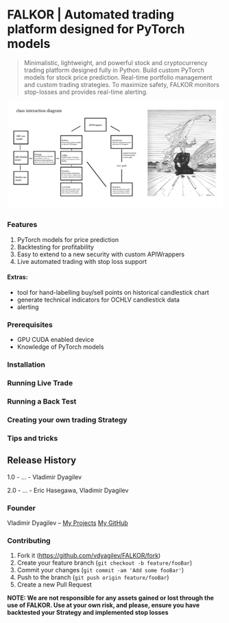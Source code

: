 # FALKOR | Automated trading platform designed for PyTorch models
> Minimalistic, lightweight, and powerful stock and cryptocurrency trading platform designed fully in Python. Build custom PyTorch models for stock price prediction. Real-time portfolio management and custom trading strategies. To maximize safety, FALKOR monitors stop-losses and provides real-time alerting. 

![](arch.jpg)

### Features
1. PyTorch models for price prediction
2. Backtesting for profitability
3. Easy to extend to a new security with custom APIWrappers
4. Live automated trading with stop loss support

#### Extras: 
  * tool for hand-labelling buy/sell points on historical candlestick chart
  * generate technical indicators for OCHLV candlestick data
  * alerting

### Prerequisites
* GPU CUDA enabled device
* Knowledge of PyTorch models

### Installation 

### Running Live Trade

### Running a Back Test

### Creating your own trading Strategy

### Tips and tricks


## Release History

1.0 - ... - Vladimir Dyagilev

2.0 - ... - Eric Hasegawa, Vladimir Dyagilev

### Founder

Vladimir Dyagilev – [My Projects](https://vladimirdyagilev.com) 
[My GitHub](https://github.com/vdyagilev/)

### Contributing

1. Fork it (<https://github.com/vdyagilev/FALKOR/fork>)
2. Create your feature branch (`git checkout -b feature/fooBar`)
3. Commit your changes (`git commit -am 'Add some fooBar'`)
4. Push to the branch (`git push origin feature/fooBar`)
5. Create a new Pull Request

**NOTE: We are not responsible for any assets gained or lost through the use of FALKOR. Use at your own risk, and please, ensure you have backtested your Strategy and implemented stop losses**
